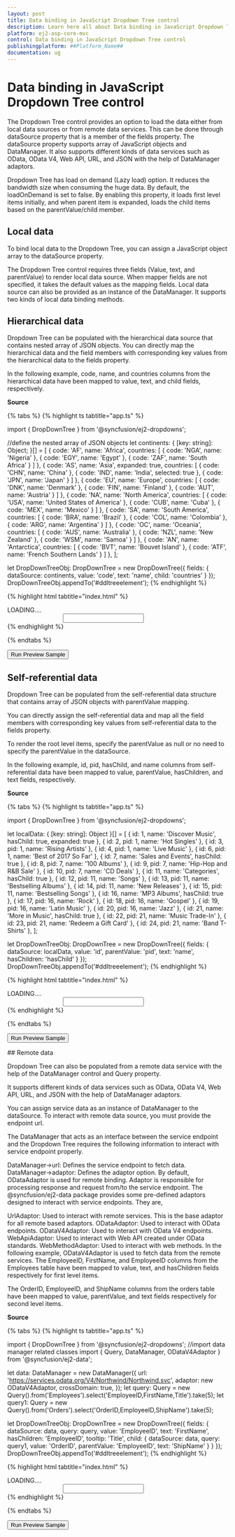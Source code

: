 ```yaml
---
layout: post
title: Data binding in JavaScript Dropdown Tree control
description: Learn here all about Data binding in JavaScript Dropdown Tree control
platform: ej2-asp-core-mvc
control: Data binding in JavaScript Dropdown Tree control
publishingplatform: ##Platform_Name##
documentation: ug
---
```


# Data binding in JavaScript Dropdown Tree control

<style>
#preview-sample { border-style: groove; border-width: 0.5px; border-color: #e8e8e8; width: 900px; height: 400px;}
</style>

The Dropdown Tree control provides an option to load the data either from local data sources or from remote data services. This can be done through dataSource property that is a member of the fields property. The dataSource property supports array of JavaScript objects and DataManager. It also supports different kinds of data services such as OData, OData V4, Web API, URL, and JSON with the help of DataManager adaptors.

Dropdown Tree has load on demand (Lazy load) option. It reduces the bandwidth size when consuming the huge data. By default, the loadOnDemand is set to false. By enabling this property, it loads first level items initially, and when parent item is expanded, loads the child items based on the parentValue/child member.

## Local data

To bind local data to the Dropdown Tree, you can assign a JavaScript object array to the dataSource property.

The Dropdown Tree control requires three fields (Value, text, and parentValue) to render local data source. When mapper fields are not specified, it takes the default values as the mapping fields. Local data source can also be provided as an instance of the DataManager. It supports two kinds of local data binding methods.

## Hierarchical data

Dropdown Tree can be populated with the hierarchical data source that contains nested array of JSON objects. You can directly map the hierarchical data and the field members with corresponding key values from the hierarchical data to the fields property.

In the following example, code, name, and countries columns from the hierarchical data have been mapped to value, text, and child fields, respectively.

**Source**

{% tabs %}
{% highlight ts tabtitle="app.ts" %}

import { DropDownTree } from '@syncfusion/ej2-dropdowns';

//define the nested array of JSON objects
let continents: { [key: string]: Object; }[] = [
{
    code: 'AF', name: 'Africa', countries: [
        { code: 'NGA', name: 'Nigeria' },
        { code: 'EGY', name: 'Egypt' },
        { code: 'ZAF', name: 'South Africa' }
    ]
},
{
    code: 'AS', name: 'Asia', expanded: true, countries: [
        { code: 'CHN', name: 'China' },
        { code: 'IND', name: 'India', selected: true },
        { code: 'JPN', name: 'Japan' }
    ]
},
{
    code: 'EU', name: 'Europe', countries: [
        { code: 'DNK', name: 'Denmark' },
        { code: 'FIN', name: 'Finland' },
        { code: 'AUT', name: 'Austria' }
    ]
},
{
    code: 'NA', name: 'North America', countries: [
        { code: 'USA', name: 'United States of America' },
        { code: 'CUB', name: 'Cuba' },
        { code: 'MEX', name: 'Mexico' }
    ]
},
{
    code: 'SA', name: 'South America', countries: [
        { code: 'BRA', name: 'Brazil' },
        { code: 'COL', name: 'Colombia' },
        { code: 'ARG', name: 'Argentina' }
    ]
},
{
    code: 'OC', name: 'Oceania', countries: [
        { code: 'AUS', name: 'Australia' },
        { code: 'NZL', name: 'New Zealand' },
        { code: 'WSM', name: 'Samoa' }
    ]
},
{
    code: 'AN', name: 'Antarctica', countries: [
        { code: 'BVT', name: 'Bouvet Island' },
        { code: 'ATF', name: 'French Southern Lands' }
    ]
},
];


let DropDownTreeObj: DropDownTree = new DropDownTree({
fields: { dataSource: continents, value: 'code', text: 'name', child: 'countries' }
});
DropDownTreeObj.appendTo('#ddltreeelement');
{% endhighlight %}

{% highlight html tabtitle="index.html" %}

<!DOCTYPE html>
<html lang="en">

<head>
    <title>Essential JS 2 DropDownList</title>
    <meta charset="utf-8" />
    <meta name="viewport" content="width=device-width, initial-scale=1.0" />
    <meta name="description" content="Typescript UI Controls" />
    <meta name="author" content="Syncfusion" />
    <link href="styles.css" rel="stylesheet" />
    <link href="//cdn.syncfusion.com/ej2/ej2-base/styles/material.css" rel="stylesheet" />
    <link href="//cdn.syncfusion.com/ej2/ej2-buttons/styles/material.css" rel="stylesheet" />
    <link href="//cdn.syncfusion.com/ej2/ej2-lists/styles/material.css" rel="stylesheet" />
    <link href="//cdn.syncfusion.com/ej2/ej2-inputs/styles/material.css" rel="stylesheet" />
    <link href="//cdn.syncfusion.com/ej2/ej2-navigations/styles/material.css" rel="stylesheet" />
    <link href="//cdn.syncfusion.com/ej2/ej2-dropdowns/styles/material.css" rel="stylesheet" />
    <script src="https://cdnjs.cloudflare.com/ajax/libs/systemjs/0.19.38/system.js"></script>
    <script src="systemjs.config.js"></script>
</head>

<body>
    <div id='loader'>LOADING....</div>
    <div id='container' style="margin:0 auto; width:250px;">
        <input type="text" tabindex="1" id='ddltreeelement' />
    </div>
</body>

</html>
{% endhighlight %}

{% endtabs %}

<button id="PreviewSampleButton1" onclick="LoadPreviewSample('https://ej2.syncfusion.com/documentation/samples/dropdowntree/data-binding/hierarchical-data-cs1/index.html',this.id);">Run Preview Sample</button>
<div id="PreviewSampleHolder1"></div>

## Self-referential data

Dropdown Tree can be populated from the self-referential data structure that contains array of JSON objects with parentValue mapping.

You can directly assign the self-referential data and map all the field members with corresponding key values from self-referential data to the fields property.

To render the root level items, specify the parentValue as null or no need to specify the parentValue in the dataSource.

In the following example, id, pid, hasChild, and name columns from self-referential data have been mapped to value, parentValue, hasChildren, and text fields, respectively.

**Source**

{% tabs %}
{% highlight ts tabtitle="app.ts" %}

import { DropDownTree } from '@syncfusion/ej2-dropdowns';

let localData: { [key: string]: Object }[] = [
{ id: 1, name: 'Discover Music', hasChild: true, expanded: true },
{ id: 2, pid: 1, name: 'Hot Singles' },
{ id: 3, pid: 1, name: 'Rising Artists' },
{ id: 4, pid: 1, name: 'Live Music' },
{ id: 6, pid: 1, name: 'Best of 2017 So Far' },
{ id: 7, name: 'Sales and Events', hasChild: true },
{ id: 8, pid: 7, name: '100 Albums' },
{ id: 9, pid: 7, name: 'Hip-Hop and R&B Sale' },
{ id: 10, pid: 7, name: 'CD Deals' },
{ id: 11, name: 'Categories', hasChild: true },
{ id: 12, pid: 11, name: 'Songs' },
{ id: 13, pid: 11, name: 'Bestselling Albums' },
{ id: 14, pid: 11, name: 'New Releases' },
{ id: 15, pid: 11, name: 'Bestselling Songs' },
{ id: 16, name: 'MP3 Albums', hasChild: true },
{ id: 17, pid: 16, name: 'Rock' },
{ id: 18, pid: 16, name: 'Gospel' },
{ id: 19, pid: 16, name: 'Latin Music' },
{ id: 20, pid: 16, name: 'Jazz' },
{ id: 21, name: 'More in Music', hasChild: true },
{ id: 22, pid: 21, name: 'Music Trade-In' },
{ id: 23, pid: 21, name: 'Redeem a Gift Card' },
{ id: 24, pid: 21, name: 'Band T-Shirts' },
];

let DropDownTreeObj: DropDownTree = new DropDownTree({
fields: { dataSource: localData, value: 'id', parentValue: 'pid', text: 'name', hasChildren: 'hasChild' }
});
DropDownTreeObj.appendTo('#ddltreeelement');
{% endhighlight %}

{% highlight html tabtitle="index.html" %}

<!DOCTYPE html>
<html lang="en">

<head>
    <title>Essential JS 2 DropDownList</title>
    <meta charset="utf-8" />
    <meta name="viewport" content="width=device-width, initial-scale=1.0" />
    <meta name="description" content="Typescript UI Controls" />
    <meta name="author" content="Syncfusion" />
    <link href="styles.css" rel="stylesheet" />
    <link href="//cdn.syncfusion.com/ej2/ej2-base/styles/material.css" rel="stylesheet" />
    <link href="//cdn.syncfusion.com/ej2/ej2-inputs/styles/material.css" rel="stylesheet" />
    <link href="//cdn.syncfusion.com/ej2/ej2-buttons/styles/material.css" rel="stylesheet" />
    <link href="//cdn.syncfusion.com/ej2/ej2-lists/styles/material.css" rel="stylesheet" />
    <link href="//cdn.syncfusion.com/ej2/ej2-navigations/styles/material.css" rel="stylesheet" />
    <link href="//cdn.syncfusion.com/ej2/ej2-dropdowns/styles/material.css" rel="stylesheet" />
    <script src="https://cdnjs.cloudflare.com/ajax/libs/systemjs/0.19.38/system.js"></script>
    <script src="systemjs.config.js"></script>
</head>

<body>
    <div id='loader'>LOADING....</div>
    <div id='container' style="margin:0 auto; width:250px;">
        <input type="text" tabindex="1" id='ddltreeelement' />
    </div>
</body>

</html>
{% endhighlight %}

{% endtabs %}

<button id="PreviewSampleButton2" onclick="LoadPreviewSample('https://ej2.syncfusion.com/documentation/samples/dropdowntree/data-binding/self-referential-data-cs1/index.html',this.id);">Run Preview Sample</button>
<div id="PreviewSampleHolder2"></div>
## Remote data

Dropdown Tree can also be populated from a remote data service with the help of the DataManager control and Query property.

It supports different kinds of data services such as OData, OData V4, Web API, URL, and JSON with the help of DataManager adaptors.

You can assign service data as an instance of DataManager to the dataSource. To interact with remote data source, you must provide the endpoint url.

The DataManager that acts as an interface between the service endpoint and the Dropdown Tree requires the following information to interact with service endpoint properly.

DataManager->url: Defines the service endpoint to fetch data.
DataManager->adaptor: Defines the adaptor option. By default, ODataAdaptor is used for remote binding.
Adaptor is responsible for processing response and request from/to the service endpoint. The @syncfusion/ej2-data package provides some pre-defined adaptors designed to interact with service endpoints. They are,

UrlAdaptor: Used to interact with remote services. This is the base adaptor for all remote based adaptors.
ODataAdaptor: Used to interact with OData endpoints.
ODataV4Adaptor: Used to interact with OData V4 endpoints.
WebApiAdaptor: Used to interact with Web API created under OData standards.
WebMethodAdaptor: Used to interact with web methods.
In the following example, ODataV4Adaptor is used to fetch data from the remote services. The EmployeeID, FirstName, and EmployeeID columns from the Employees table have been mapped to value, text, and hasChildren fields respectively for first level items.

The OrderID, EmployeeID, and ShipName columns from the orders table have been mapped to value, parentValue, and text fields respectively for second level items.

**Source**

{% tabs %}
{% highlight ts tabtitle="app.ts" %}

import { DropDownTree } from '@syncfusion/ej2-dropdowns';
//import data manager related classes
import { Query, DataManager, ODataV4Adaptor } from '@syncfusion/ej2-data';

let data: DataManager = new DataManager({
url: 'https://services.odata.org/V4/Northwind/Northwind.svc',
adaptor: new ODataV4Adaptor,
crossDomain: true,
});
let query: Query = new Query().from('Employees').select('EmployeeID,FirstName,Title').take(5);
let query1: Query = new Query().from('Orders').select('OrderID,EmployeeID,ShipName').take(5);

let DropDownTreeObj: DropDownTree = new DropDownTree({
fields: { dataSource: data, query: query, value: 'EmployeeID', text: 'FirstName', hasChildren: 'EmployeeID', tooltip: 'Title',
    child: { dataSource: data, query: query1, value: 'OrderID', parentValue: 'EmployeeID', text: 'ShipName' }
}
});
DropDownTreeObj.appendTo('#ddltreeelement');
{% endhighlight %}

{% highlight html tabtitle="index.html" %}

<!DOCTYPE html>
<html lang="en">

<head>
    <title>Essential JS 2 DropDownList</title>
    <meta charset="utf-8" />
    <meta name="viewport" content="width=device-width, initial-scale=1.0" />
    <meta name="description" content="Typescript UI Controls" />
    <meta name="author" content="Syncfusion" />
    <link href="styles.css" rel="stylesheet" />
    <link href="//cdn.syncfusion.com/ej2/ej2-base/styles/material.css" rel="stylesheet" />
    <link href="//cdn.syncfusion.com/ej2/ej2-inputs/styles/material.css" rel="stylesheet" />
    <link href="//cdn.syncfusion.com/ej2/ej2-lists/styles/material.css" rel="stylesheet" />
    <link href="//cdn.syncfusion.com/ej2/ej2-buttons/styles/material.css" rel="stylesheet" />
    <link href="//cdn.syncfusion.com/ej2/ej2-navigations/styles/material.css" rel="stylesheet" />
    <link href="//cdn.syncfusion.com/ej2/ej2-dropdowns/styles/material.css" rel="stylesheet" />
    <script src="https://cdnjs.cloudflare.com/ajax/libs/systemjs/0.19.38/system.js"></script>
    <script src="systemjs.config.js"></script>
</head>

<body>
    <div id='loader'>LOADING....</div>
    <div id='container' style="margin:0 auto; width:250px;">
        <input type="text" tabindex="1" id='ddltreeelement' />
    </div>
</body>

</html>
{% endhighlight %}

{% endtabs %}

<button id="PreviewSampleButton3" onclick="LoadPreviewSample('https://ej2.syncfusion.com/documentation/samples/dropdowntree/data-binding/remote-data-cs1/index.html',this.id);">Run Preview Sample</button>
<div id="PreviewSampleHolder3"></div>